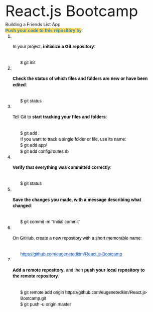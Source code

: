 <p dir="ltr" style="line-height:1.38;margin-left: 36pt;margin-top:0pt;margin-bottom:0pt;"><span style="font-size: 48px;">React.js Bootcamp</span></p>
<p dir="ltr" style="line-height:1.38;margin-left: 36pt;margin-top:0pt;margin-bottom:0pt;">Building a Friends List App</p>
<p dir="ltr" style="line-height:1.38;margin-left: 36pt;margin-top:0pt;margin-bottom:0pt;"><span style="font-size: 14px; font-family: Arial; color: rgb(44, 130, 201); background-color: rgb(247, 218, 100); font-weight: 400; font-style: normal; font-variant: normal; text-decoration: none; vertical-align: baseline; white-space: pre-wrap;"><strong>Push your code to this repository by</strong></span><span style="font-size: 14px;"><span style="font-family: Arial; color: rgb(0, 0, 0); background-color: transparent; font-weight: 400; font-style: normal; font-variant: normal; text-decoration: none; vertical-align: baseline; white-space: pre-wrap;">:</span></span></p>
<ol style="margin-top:0;margin-bottom:0;">
    <li dir="ltr" style="list-style-type:decimal;font-size:11pt;font-family:Arial;color:#000000;background-color:transparent;font-weight:400;font-style:normal;font-variant:normal;text-decoration:none;vertical-align:baseline;white-space:pre;margin-left: 36pt;">
        <p dir="ltr" style="line-height:1.38;margin-top:0pt;margin-bottom:0pt;"><span style="font-size: 14px;"><span style="font-family: Arial; color: rgb(0, 0, 0); background-color: transparent; font-weight: 400; font-style: normal; font-variant: normal; text-decoration: none; vertical-align: baseline; white-space: pre-wrap;">In your project, <strong>initialize a Git repository</strong>:</span></span></p>
    </li>
</ol>
<p dir="ltr" style="line-height:1.38;margin-left: 72pt;margin-top:0pt;margin-bottom:0pt;"><span style="font-size: 14px;"><span style="font-family: Arial; color: rgb(0, 0, 0); background-color: transparent; font-weight: 400; font-style: normal; font-variant: normal; text-decoration: none; vertical-align: baseline; white-space: pre-wrap;">$ git init</span></span></p>
<ol start="2" style="margin-top:0;margin-bottom:0;">
    <li dir="ltr" style="list-style-type:decimal;font-size:11pt;font-family:Arial;color:#000000;background-color:transparent;font-weight:400;font-style:normal;font-variant:normal;text-decoration:none;vertical-align:baseline;white-space:pre;margin-left: 36pt;">
        <p dir="ltr" style="line-height:1.38;margin-top:0pt;margin-bottom:0pt;"><span style="font-size: 14px;"><span style="font-family: Arial; color: rgb(0, 0, 0); background-color: transparent; font-weight: 400; font-style: normal; font-variant: normal; text-decoration: none; vertical-align: baseline; white-space: pre-wrap;"><strong>Check the status of which files and folders are new or have been edited</strong>:</span></span></p>
    </li>
</ol>
<p dir="ltr" style="line-height:1.38;margin-left: 72pt;margin-top:0pt;margin-bottom:0pt;"><span style="font-size: 14px;"><span style="font-family: Arial; color: rgb(0, 0, 0); background-color: transparent; font-weight: 400; font-style: normal; font-variant: normal; text-decoration: none; vertical-align: baseline; white-space: pre-wrap;">$ git status</span></span></p>
<ol start="3" style="margin-top:0;margin-bottom:0;">
    <li dir="ltr" style="list-style-type:decimal;font-size:11pt;font-family:Arial;color:#000000;background-color:transparent;font-weight:400;font-style:normal;font-variant:normal;text-decoration:none;vertical-align:baseline;white-space:pre;margin-left: 36pt;">
        <p dir="ltr" style="line-height:1.38;margin-top:0pt;margin-bottom:0pt;"><span style="font-size: 14px;"><span style="font-family: Arial; color: rgb(0, 0, 0); background-color: transparent; font-weight: 400; font-style: normal; font-variant: normal; text-decoration: none; vertical-align: baseline; white-space: pre-wrap;">Tell Git to <strong>start tracking your files and folders</strong>:</span></span></p>
    </li>
</ol>
<p dir="ltr" style="line-height:1.38;margin-left: 72pt;margin-top:0pt;margin-bottom:0pt;"><span style="font-size: 14px;"><span style="font-family: Arial; color: rgb(0, 0, 0); background-color: transparent; font-weight: 400; font-style: normal; font-variant: normal; text-decoration: none; vertical-align: baseline; white-space: pre-wrap;">$ git add .</span></span></p>
<p dir="ltr" style="line-height:1.38;margin-left: 72pt;margin-top:0pt;margin-bottom:0pt;"><span style="font-size: 14px;"><span style="font-family: Arial; color: rgb(0, 0, 0); background-color: transparent; font-weight: 400; font-style: normal; font-variant: normal; text-decoration: none; vertical-align: baseline; white-space: pre-wrap;">If you want to track a single folder or file, use its name:</span></span></p>
<p dir="ltr" style="line-height:1.38;margin-left: 72pt;margin-top:0pt;margin-bottom:0pt;"><span style="font-size: 14px;"><span style="font-family: Arial; color: rgb(0, 0, 0); background-color: transparent; font-weight: 400; font-style: normal; font-variant: normal; text-decoration: none; vertical-align: baseline; white-space: pre-wrap;">$ git add app/</span></span></p>
<p dir="ltr" style="line-height:1.38;margin-left: 72pt;margin-top:0pt;margin-bottom:0pt;"><span style="font-size: 14px;"><span style="font-family: Arial; color: rgb(0, 0, 0); background-color: transparent; font-weight: 400; font-style: normal; font-variant: normal; text-decoration: none; vertical-align: baseline; white-space: pre-wrap;">$ git add config/routes.rb</span></span></p>
<ol start="4" style="margin-top:0;margin-bottom:0;">
    <li dir="ltr" style="list-style-type:decimal;font-size:11pt;font-family:Arial;color:#000000;background-color:transparent;font-weight:400;font-style:normal;font-variant:normal;text-decoration:none;vertical-align:baseline;white-space:pre;margin-left: 36pt;">
        <p dir="ltr" style="line-height:1.38;margin-top:0pt;margin-bottom:0pt;"><span style="font-size: 14px;"><span style="font-family: Arial; color: rgb(0, 0, 0); background-color: transparent; font-weight: 400; font-style: normal; font-variant: normal; text-decoration: none; vertical-align: baseline; white-space: pre-wrap;"><strong>Verify that everything was committed correctly</strong>:</span></span></p>
    </li>
</ol>
<p dir="ltr" style="line-height:1.38;margin-left: 72pt;margin-top:0pt;margin-bottom:0pt;"><span style="font-size: 14px;"><span style="font-family: Arial; color: rgb(0, 0, 0); background-color: transparent; font-weight: 400; font-style: normal; font-variant: normal; text-decoration: none; vertical-align: baseline; white-space: pre-wrap;">$ git status</span></span></p>
<ol start="5" style="margin-top:0;margin-bottom:0;">
    <li dir="ltr" style="list-style-type:decimal;font-size:11pt;font-family:Arial;color:#000000;background-color:transparent;font-weight:400;font-style:normal;font-variant:normal;text-decoration:none;vertical-align:baseline;white-space:pre;margin-left: 36pt;">
        <p dir="ltr" style="line-height:1.38;margin-top:0pt;margin-bottom:0pt;"><span style="font-size: 14px;"><span style="font-family: Arial; color: rgb(0, 0, 0); background-color: transparent; font-weight: 400; font-style: normal; font-variant: normal; text-decoration: none; vertical-align: baseline; white-space: pre-wrap;"><strong>Save the changes you made, with a message describing what changed</strong>:</span></span></p>
    </li>
</ol>
<p dir="ltr" style="line-height:1.38;margin-left: 72pt;margin-top:0pt;margin-bottom:0pt;"><span style="font-size: 14px;"><span style="font-family: Arial; color: rgb(0, 0, 0); background-color: transparent; font-weight: 400; font-style: normal; font-variant: normal; text-decoration: none; vertical-align: baseline; white-space: pre-wrap;">$ git commit -m &quot;Initial commit&quot;</span></span></p>
<ol start="6" style="margin-top:0;margin-bottom:0;">
    <li dir="ltr" style="list-style-type:decimal;font-size:11pt;font-family:Arial;color:#000000;background-color:transparent;font-weight:400;font-style:normal;font-variant:normal;text-decoration:none;vertical-align:baseline;white-space:pre;margin-left: 36pt;">
        <p dir="ltr" style="line-height:1.38;margin-top:0pt;margin-bottom:0pt;"><span style="font-size: 14px;"><span style="font-family: Arial; color: rgb(0, 0, 0); background-color: transparent; font-weight: 400; font-style: normal; font-variant: normal; text-decoration: none; vertical-align: baseline; white-space: pre-wrap;">On GitHub, create a new repository with a short memorable name:</span></span></p>
    </li>
</ol>
<p dir="ltr" style="line-height:1.38;margin-left: 72pt;margin-top:0pt;margin-bottom:0pt;"><span style="font-size: 14px;"><a href="https://github.com/eugenetedkim/sayvibes" style="text-decoration:none;"><span style="font-family: Arial; color: rgb(17, 85, 204); background-color: transparent; font-weight: 400; font-style: normal; font-variant: normal; text-decoration: underline; text-decoration-skip-ink: none; vertical-align: baseline; white-space: pre-wrap;">https://github.com/eugenetedkim/React.js-Bootcamp</span></a></span></p>
<ol start="7" style="margin-top:0;margin-bottom:0;">
    <li dir="ltr" style="list-style-type:decimal;font-size:11pt;font-family:Arial;color:#000000;background-color:transparent;font-weight:400;font-style:normal;font-variant:normal;text-decoration:none;vertical-align:baseline;white-space:pre;margin-left: 36pt;">
        <p dir="ltr" style="line-height:1.38;margin-top:0pt;margin-bottom:0pt;"><span style="font-size: 14px;"><span style="font-family: Arial; color: rgb(0, 0, 0); background-color: transparent; font-weight: 400; font-style: normal; font-variant: normal; text-decoration: none; vertical-align: baseline; white-space: pre-wrap;"><strong>Add a remote repository</strong>, and then <strong>push your local repository to the remote repository</strong>.</span></span></p>
    </li>
</ol>
<p dir="ltr" style="line-height:1.38;margin-left: 72pt;margin-top:0pt;margin-bottom:0pt;"><span style="font-size: 14px;"><span style="font-family: Arial; color: rgb(0, 0, 0); background-color: transparent; font-weight: 400; font-style: normal; font-variant: normal; text-decoration: none; vertical-align: baseline; white-space: pre-wrap;">$ git remote add origin https://github.com/eugenetedkim/React.js-Bootcamp.git</span></span></p>
<p dir="ltr" style="line-height:1.38;margin-left: 72pt;margin-top:0pt;margin-bottom:0pt;"><span style="font-size: 14px; font-family: Arial; color: rgb(0, 0, 0); background-color: transparent; font-weight: 400; font-style: normal; font-variant: normal; text-decoration: none; vertical-align: baseline; white-space: pre-wrap;">$ git push -u origin master</span></p>
